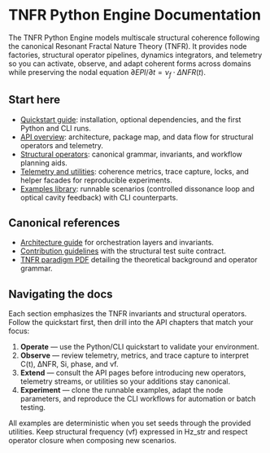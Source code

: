# TNFR Python Engine Documentation

The TNFR Python Engine models multiscale structural coherence following the canonical
Resonant Fractal Nature Theory (TNFR). It provides node factories, structural operator
pipelines, dynamics integrators, and telemetry so you can activate, observe, and adapt
coherent forms across domains while preserving the nodal equation
$\partial EPI/\partial t = \nu_f \cdot \Delta NFR(t)$.

## Start here

- [Quickstart guide](getting-started/quickstart.md): installation, optional dependencies,
  and the first Python and CLI runs.
- [API overview](api/overview.md): architecture, package map, and data flow for structural
  operators and telemetry.
- [Structural operators](api/operators.md): canonical grammar, invariants, and workflow
  planning aids.
- [Telemetry and utilities](api/telemetry.md): coherence metrics, trace capture, locks, and
  helper facades for reproducible experiments.
- [Examples library](examples/README.md): runnable scenarios (controlled dissonance loop and
  optical cavity feedback) with CLI counterparts.

## Canonical references

- [Architecture guide](../ARCHITECTURE.md) for orchestration layers and invariants.
- [Contribution guidelines](../CONTRIBUTING.md) with the structural test suite contract.
- [TNFR paradigm PDF](../TNFR.pdf) detailing the theoretical background and operator grammar.

## Navigating the docs

Each section emphasizes the TNFR invariants and structural operators. Follow the quickstart
first, then drill into the API chapters that match your focus:

1. **Operate** — use the Python/CLI quickstart to validate your environment.
2. **Observe** — review telemetry, metrics, and trace capture to interpret C(t), ΔNFR, Si,
   phase, and νf.
3. **Extend** — consult the API pages before introducing new operators, telemetry streams, or
   utilities so your additions stay canonical.
4. **Experiment** — clone the runnable examples, adapt the node parameters, and reproduce the
   CLI workflows for automation or batch testing.

All examples are deterministic when you set seeds through the provided utilities. Keep
structural frequency (νf) expressed in Hz_str and respect operator closure when composing
new scenarios.
